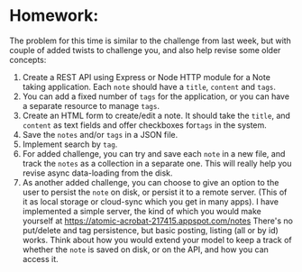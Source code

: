 
# Homework:
The problem for this time is similar to the challenge from last week, but with couple of added twists to challenge you, and also help revise some older concepts:
1. Create a REST API using Express or Node HTTP module for a Note taking application. Each `note` should have a `title`, `content` and `tags`.
2. You can add a fixed number of `tags` for the application, or you can have a separate resource to manage `tags`.
3. Create an HTML form to create/edit a note. It should take the `title`, and `content` as text fields and offer checkboxes for`tags` in the system.
4. Save the `notes` and/or `tags` in a JSON file.
5. Implement search by `tag`.
6. For added challenge, you can try and save each  `note` in a new file, and track the `notes` as a collection in a separate one. This will really help you revise async data-loading from the disk.
7. As another added challenge, you can choose to give an option to the user to persist the `note` on disk, or persist it to a remote server. (This of it as local storage or cloud-sync which you get in many apps). I have implemented a simple server, the kind of which you would make yourself at https://atomic-acrobat-217415.appspot.com/notes There's no put/delete and tag persistence, but basic posting, listing (all or by id) works. Think about how you would extend your model to keep a track of whether the `note` is saved on disk, or on the API, and how you can access it.
